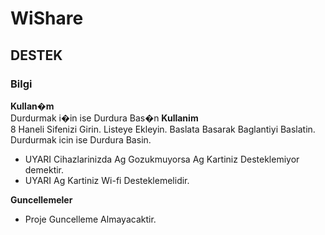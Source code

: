 # WiShare
## DESTEK
### Bilgi

**Kullan�m**<br/>
Durdurmak i�in ise Durdura Bas�n
**Kullanim**<br/>
8 Haneli Sifenizi Girin.
Listeye Ekleyin.
Baslata Basarak Baglantiyi Baslatin.
Durdurmak icin ise Durdura Basin.
- UYARI Cihazlarinizda Ag Gozukmuyorsa Ag Kartiniz Desteklemiyor demektir.
- UYARI Ag Kartiniz Wi-fi Desteklemelidir.

**Guncellemeler**<br>
- Proje Guncelleme Almayacaktir.